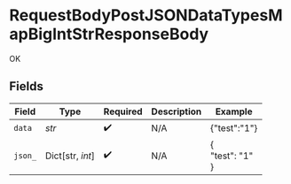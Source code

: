 # RequestBodyPostJSONDataTypesMapBigIntStrResponseBody

OK


## Fields

| Field              | Type               | Required           | Description        | Example            |
| ------------------ | ------------------ | ------------------ | ------------------ | ------------------ |
| `data`             | *str*              | :heavy_check_mark: | N/A                | {"test":"1"}       |
| `json_`            | Dict[str, *int*]   | :heavy_check_mark: | N/A                | {<br/>"test": "1"<br/>} |